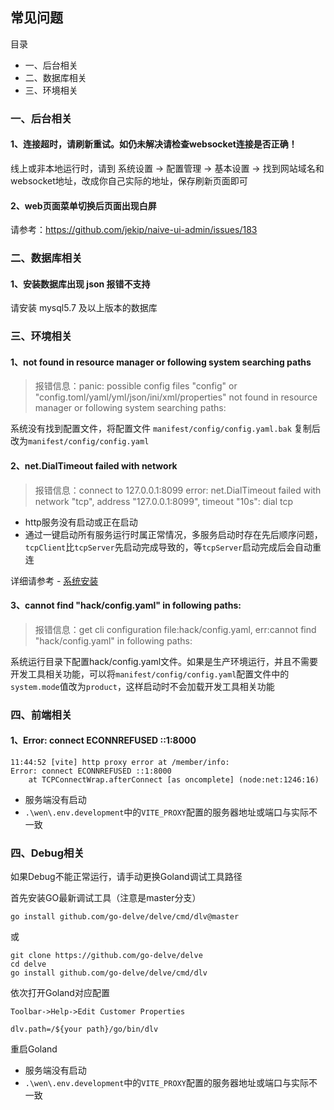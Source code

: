 ## 常见问题

目录

- 一、后台相关
- 二、数据库相关
- 三、环境相关


### 一、后台相关

#### 1、连接超时，请刷新重试。如仍未解决请检查websocket连接是否正确！

线上或非本地运行时，请到 系统设置 -> 配置管理 -> 基本设置 -> 找到网站域名和websocket地址，改成你自己实际的地址，保存刷新页面即可

#### 2、web页面菜单切换后页面出现白屏

请参考：https://github.com/jekip/naive-ui-admin/issues/183


### 二、数据库相关

#### 1、安装数据库出现 json 报错不支持

请安装 mysql5.7 及以上版本的数据库



### 三、环境相关

#### 1、not found in resource manager or following system searching paths

> 报错信息：panic: possible config files "config" or "config.toml/yaml/yml/json/ini/xml/properties" not found in resource manager or following system searching paths:

系统没有找到配置文件，将配置文件 `manifest/config/config.yaml.bak` 复制后改为`manifest/config/config.yaml`


#### 2、net.DialTimeout failed with network

> 报错信息：connect to 127.0.0.1:8099 error: net.DialTimeout failed with network "tcp", address "127.0.0.1:8099", timeout "10s": dial tcp

- http服务没有启动或正在启动
- 通过一键启动所有服务运行时属正常情况，多服务启动时存在先后顺序问题，`tcpClient`比`tcpServer`先启动完成导致的，等`tcpServer`启动完成后会自动重连

详细请参考 - [系统安装](start-installation.md)


#### 3、cannot find "hack/config.yaml" in following paths:
> 报错信息：get cli configuration file:hack/config.yaml, err:cannot find "hack/config.yaml" in following paths:

系统运行目录下配置hack/config.yaml文件。如果是生产环境运行，并且不需要开发工具相关功能，可以将`manifest/config/config.yaml`配置文件中的`system.mode`值改为`product`，这样启动时不会加载开发工具相关功能



### 四、前端相关

#### 1、Error: connect ECONNREFUSED ::1:8000

```text
11:44:52 [vite] http proxy error at /member/info:
Error: connect ECONNREFUSED ::1:8000
    at TCPConnectWrap.afterConnect [as oncomplete] (node:net:1246:16)
```

- 服务端没有启动
- `.\wen\.env.development`中的`VITE_PROXY`配置的服务器地址或端口与实际不一致

### 四、Debug相关

如果Debug不能正常运行，请手动更换Goland调试工具路径

首先安装GO最新调试工具（注意是master分支）
```shell
go install github.com/go-delve/delve/cmd/dlv@master
```
或
```shell
git clone https://github.com/go-delve/delve
cd delve
go install github.com/go-delve/delve/cmd/dlv
```
依次打开Goland对应配置
```text
Toolbar->Help->Edit Customer Properties
```
```properties
dlv.path=/${your path}/go/bin/dlv
```
重启Goland

- 服务端没有启动
- `.\wen\.env.development`中的`VITE_PROXY`配置的服务器地址或端口与实际不一致



